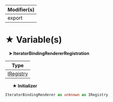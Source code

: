 | Modifier(s)                            |
|----------------------------------------|
| export |

# &#9733; Variable(s)

&nbsp;&nbsp; **&#10148; IteratorBindingRendererRegistration**

| Type                        |
|-----------------------------|
| [IRegistry](/kernel/interface/di/iregistry.md) |

&nbsp;&nbsp;&nbsp;&nbsp;&nbsp; **&#9733; Initializer**

```ts
IteratorBindingRenderer as unknown as IRegistry
```